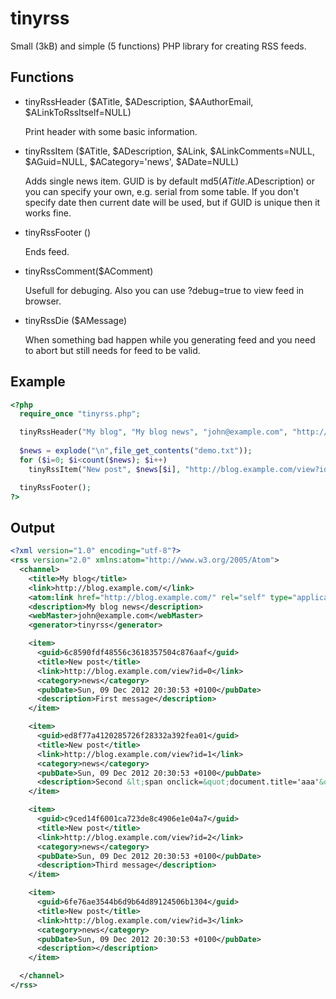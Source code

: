 tinyrss
=======

Small (3kB) and simple (5 functions) PHP library for creating RSS feeds.

Functions
---------

- tinyRssHeader ($ATitle, $ADescription, $AAuthorEmail, $ALinkToRssItself=NULL)

  Print header with some basic information.

- tinyRssItem ($ATitle, $ADescription, $ALink, $ALinkComments=NULL, $AGuid=NULL, $ACategory='news', $ADate=NULL)

  Adds single news item.
  GUID is by default md5($ATitle.$ADescription) or you can specify your 
  own, e.g. serial from some table. If you don't specify date then 
  current date will be used, but if GUID is unique then it works fine.

- tinyRssFooter ()

  Ends feed.

- tinyRssComment($AComment)

  Usefull for debuging. Also you can use ?debug=true to view feed in browser.

- tinyRssDie ($AMessage)
  
  When something bad happen while you generating feed and you need to abort
  but still needs for feed to be valid.

Example
-------

```php
<?php
  require_once "tinyrss.php";

  tinyRssHeader("My blog", "My blog news", "john@example.com", "http://blog.example.com/");
  
  $news = explode("\n",file_get_contents("demo.txt"));
  for ($i=0; $i<count($news); $i++)
    tinyRssItem("New post", $news[$i], "http://blog.example.com/view?id=$i");

  tinyRssFooter();
?>
```

Output
------

```xml
<?xml version="1.0" encoding="utf-8"?>
<rss version="2.0" xmlns:atom="http://www.w3.org/2005/Atom">
  <channel>
    <title>My blog</title>
    <link>http://blog.example.com/</link>
    <atom:link href="http://blog.example.com/" rel="self" type="application/rss+xml" />
    <description>My blog news</description>
    <webMaster>john@example.com</webMaster>
    <generator>tinyrss</generator>

    <item>
      <guid>6c8590fdf48556c3618357504c876aaf</guid>
      <title>New post</title>
      <link>http://blog.example.com/view?id=0</link>
      <category>news</category>
      <pubDate>Sun, 09 Dec 2012 20:30:53 +0100</pubDate> 
      <description>First message</description>
    </item>

    <item>
      <guid>ed8f77a4120285726f28332a392fea01</guid>
      <title>New post</title>
      <link>http://blog.example.com/view?id=1</link>
      <category>news</category>
      <pubDate>Sun, 09 Dec 2012 20:30:53 +0100</pubDate> 
      <description>Second &lt;span onclick=&quot;document.title='aaa'&quot;&gt;me&lt;/span&gt;ssage</description>
    </item>

    <item>
      <guid>c9ced14f6001ca723de8c4906e1e04a7</guid>
      <title>New post</title>
      <link>http://blog.example.com/view?id=2</link>
      <category>news</category>
      <pubDate>Sun, 09 Dec 2012 20:30:53 +0100</pubDate> 
      <description>Third message</description>
    </item>

    <item>
      <guid>6fe76ae3544b6d9b64d89124506b1304</guid>
      <title>New post</title>
      <link>http://blog.example.com/view?id=3</link>
      <category>news</category>
      <pubDate>Sun, 09 Dec 2012 20:30:53 +0100</pubDate> 
      <description></description>
    </item>

  </channel>
</rss>
```
